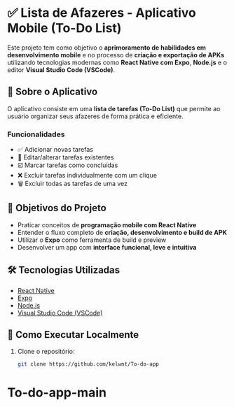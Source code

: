 # ✅ Lista de Afazeres - Aplicativo Mobile (To-Do List)

Este projeto tem como objetivo o **aprimoramento de habilidades em desenvolvimento mobile** e no processo de **criação e exportação de APKs** utilizando tecnologias modernas como **React Native com Expo**, **Node.js** e o editor **Visual Studio Code (VSCode)**.

## 📱 Sobre o Aplicativo

O aplicativo consiste em uma **lista de tarefas (To-Do List)** que permite ao usuário organizar seus afazeres de forma prática e eficiente.

### Funcionalidades

- ✅ Adicionar novas tarefas
- 📝 Editar/alterar tarefas existentes
- ☑️ Marcar tarefas como concluídas
- ❌ Excluir tarefas individualmente com um clique
- 🗑️ Excluir todas as tarefas de uma vez

## 🎯 Objetivos do Projeto

- Praticar conceitos de **programação mobile com React Native**
- Entender o fluxo completo de **criação, desenvolvimento e build de APK**
- Utilizar o **Expo** como ferramenta de build e preview
- Desenvolver um app com **interface funcional, leve e intuitiva**

## 🛠 Tecnologias Utilizadas

- [React Native](https://reactnative.dev/)
- [Expo](https://expo.dev/)
- [Node.js](https://nodejs.org/)
- [Visual Studio Code (VSCode)](https://code.visualstudio.com/)

## 🚀 Como Executar Localmente

1. Clone o repositório:
   ```bash
   git clone https://github.com/kelwnt/To-do-app
   
# To-do-app-main
